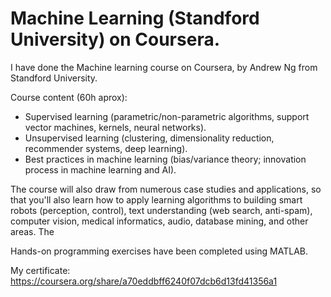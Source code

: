 # Machine Learning (Standford University) on Coursera.

I have done the Machine learning course on Coursera, by Andrew Ng from Standford University. 

Course content (60h aprox):
- Supervised learning (parametric/non-parametric algorithms, support vector machines, kernels, neural networks). 
- Unsupervised learning (clustering, dimensionality reduction, recommender systems, deep learning). 
- Best practices in machine learning (bias/variance theory; innovation process in machine learning and AI). 

The course will also draw from numerous case studies and applications, so that you'll also learn how to apply learning algorithms to building smart robots (perception, control), text understanding (web search, anti-spam), computer vision, medical informatics, audio, database mining, and other areas. The

Hands-on programming exercises have been completed using MATLAB.

My certificate: https://coursera.org/share/a70eddbff6240f07dcb6d13fd41356a1
